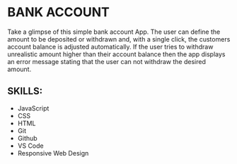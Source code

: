 # BANK ACCOUNT
Take a glimpse of this simple bank account App. The user can define the amount to be deposited or withdrawn and, with a single click, the customers account balance is adjusted automatically. If the user tries to withdraw unrealistic amount higher than their account balance then the app displays an error message stating that the user can not withdraw the desired amount.

## SKILLS: 
- JavaScript 
- CSS
- HTML
- Git
- Github
- VS Code
- Responsive Web Design